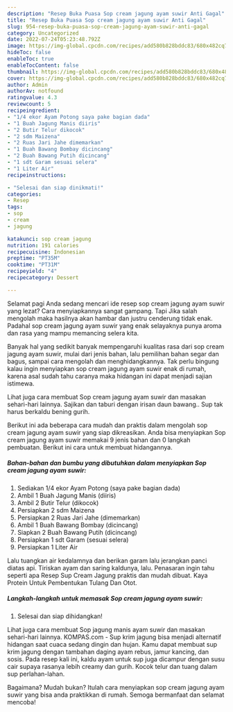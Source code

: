 ```yaml
---
description: "Resep Buka Puasa Sop cream jagung ayam suwir Anti Gagal"
title: "Resep Buka Puasa Sop cream jagung ayam suwir Anti Gagal"
slug: 954-resep-buka-puasa-sop-cream-jagung-ayam-suwir-anti-gagal
category: Uncategorized
date: 2022-07-24T05:23:48.792Z
image: https://img-global.cpcdn.com/recipes/add580b828bddc83/680x482cq70/sop-cream-jagung-ayam-suwir-foto-resep-utama.jpg
hideToc: false
enableToc: true
enableTocContent: false
thumbnail: https://img-global.cpcdn.com/recipes/add580b828bddc83/680x482cq70/sop-cream-jagung-ayam-suwir-foto-resep-utama.jpg
cover: https://img-global.cpcdn.com/recipes/add580b828bddc83/680x482cq70/sop-cream-jagung-ayam-suwir-foto-resep-utama.jpg
author: Admin
authorAv: notfound
ratingvalue: 4.3
reviewcount: 5
recipeingredient:
- "1/4 ekor Ayam Potong saya pake bagian dada"
- "1 Buah Jagung Manis diiris"
- "2 Butir Telur dikocok"
- "2 sdm Maizena"
- "2 Ruas Jari Jahe dimemarkan"
- "1 Buah Bawang Bombay dicincang"
- "2 Buah Bawang Putih dicincang"
- "1 sdt Garam sesuai selera"
- "1 Liter Air"
recipeinstructions:

- "Selesai dan siap dinikmati!"
categories:
- Resep
tags:
- sop
- cream
- jagung

katakunci: sop cream jagung 
nutrition: 191 calories
recipecuisine: Indonesian
preptime: "PT35M"
cooktime: "PT31M"
recipeyield: "4"
recipecategory: Dessert

---
```



Selamat pagi Anda sedang mencari ide resep sop cream jagung ayam suwir yang lezat? Cara menyiapkannya sangat gampang. Tapi Jika salah mengolah maka hasilnya akan hambar dan justru cenderung tidak enak. Padahal sop cream jagung ayam suwir yang enak selayaknya punya aroma dan rasa yang mampu memancing selera kita.


Banyak hal yang sedikit banyak mempengaruhi kualitas rasa dari sop cream jagung ayam suwir, mulai dari jenis bahan, lalu pemilihan bahan segar dan bagus, sampai cara mengolah dan menghidangkannya. Tak perlu bingung kalau ingin menyiapkan sop cream jagung ayam suwir enak di rumah, karena asal sudah tahu caranya maka hidangan ini dapat menjadi sajian istimewa.

Lihat juga cara membuat Sop cream jagung ayam suwir dan masakan sehari-hari lainnya. Sajikan dan taburi dengan irisan daun bawang.. Sup tak harus berkaldu bening gurih.


Berikut ini ada beberapa cara mudah dan praktis dalam mengolah sop cream jagung ayam suwir yang siap dikreasikan. Anda bisa menyiapkan Sop cream jagung ayam suwir memakai 9 jenis bahan dan 0 langkah pembuatan. Berikut ini cara untuk membuat hidangannya.

<!--inarticleads1-->

##### Bahan-bahan dan bumbu yang dibutuhkan dalam menyiapkan Sop cream jagung ayam suwir:

1. Sediakan 1/4 ekor Ayam Potong (saya pake bagian dada)
1. Ambil 1 Buah Jagung Manis (diiris)
1. Ambil 2 Butir Telur (dikocok)
1. Persiapkan 2 sdm Maizena
1. Persiapkan 2 Ruas Jari Jahe (dimemarkan)
1. Ambil 1 Buah Bawang Bombay (dicincang)
1. Siapkan 2 Buah Bawang Putih (dicincang)
1. Persiapkan 1 sdt Garam (sesuai selera)
1. Persiapkan 1 Liter Air


Lalu tuangkan air kedalamnya dan berikan garam lalu jerangkan panci diatas api. Tiriskan ayam dan saring kaldunya, lalu. Penasaran ingin tahu seperti apa Resep Sup Cream Jagung praktis dan mudah dibuat. Kaya Protein Untuk Pembentukan Tulang Dan Otot. 

<!--inarticleads2-->

##### Langkah-langkah untuk memasak Sop cream jagung ayam suwir:


1. Selesai dan siap dihidangkan!

Lihat juga cara membuat Sop jagung manis ayam suwir dan masakan sehari-hari lainnya. KOMPAS.com - Sup krim jagung bisa menjadi alternatif hidangan saat cuaca sedang dingin dan hujan. Kamu dapat membuat sup krim jagung dengan tambahan daging ayam rebus, jamur kancing, dan sosis. Pada resep kali ini, kaldu ayam untuk sup juga dicampur dengan susu cair supaya rasanya lebih creamy dan gurih. Kocok telur dan tuang dalam sup perlahan-lahan. 

Bagaimana? Mudah bukan? Itulah cara menyiapkan sop cream jagung ayam suwir yang bisa anda praktikkan di rumah. Semoga bermanfaat dan selamat mencoba!
